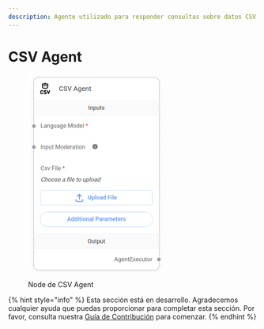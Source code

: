 ```yaml
---
description: Agente utilizado para responder consultas sobre datos CSV.
---
```


# CSV Agent

<figure><img src="../../../../.gitbook/assets/image (16) (1) (1).png" alt="" width="273"><figcaption><p>Node de CSV Agent</p></figcaption></figure>

{% hint style="info" %}
Esta sección está en desarrollo. Agradecemos cualquier ayuda que puedas proporcionar para completar esta sección. Por favor, consulta nuestra [Guía de Contribución](../../../../contributing/) para comenzar.
{% endhint %}
